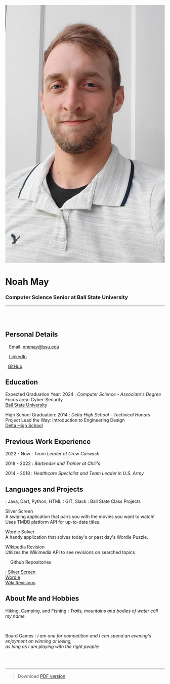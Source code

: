 <br /><br />


![](https://github.com/NMAY1234/NMAY1234.github.io/raw/master/src/portrait.jpg)

# Noah May

### Computer Science Senior at Ball State University

----

<br /><br />


Personal Details
---------
<span class="fas fa-envelope fa-lg"></span>&nbsp;&nbsp;&nbsp;Email: nmmay@bsu.edu

<span class="fab fa-linkedin fa-lg"></span>&nbsp;&nbsp;&nbsp;[LinkedIn](https://www.linkedin.com/in/noah-may-791380158/)

<span class="fab fa-github fa-lg"></span>&nbsp;&nbsp;[GitHub](https://github.com/NMAY1234)


Education
---------
Expected Graduation Year: 2024
: 	*Computer Science - Associate's Degree*  
Focus area: Cyber-Security  
[Ball State University](https://www.bsu.edu)

High School Graduation: 2014
:   *Delta High School - Technical Honors*  
Project Lead the Way: Introduction to Engineering Design  
[Delta High School](https://dhs.delcomschools.org)



Previous Work Experience
----------
2022 - Now
: 	*Team Leader at Crew Carwash*

2018 - 2022
: 	*Bartender and Trainer at Chili's*

2014 - 2018
:   *Healthcare Specialist and Team Leader in U.S. Army*

<div class="page-break"></div>

	
Languages and Projects
------------
<span class="fas fa-code fa-lg">
:	Java, Dart, Python, HTML

<span class="fas fa-globe-americas fa-lg">
:	GIT, Slack

<span class="fas fa-book fa-lg">
:	Ball State Class Projects
	<dl>
		<dt>Silver Screen</dt>
			A swiping application that pairs you with the movies you want to watch! Uses TMDB platform API for up-to-date titles.
	</dl>
 	<dl>
		<dt>Wordle Solver</dt>
			A handy application that solves today's or past day's Wordle Puzzle.
	</dl>
	<dl>
		<dt>Wikipedia Revision</dt>
			Utilizes the Wikimedia API to see revisions on searched topics
	</dl>

<div class="page-break"></div>

&nbsp;&nbsp;&nbsp; Github Repositories 

: 	[Silver Screen](https://github.com/NMAY1234)  
	[Wordle](https://github.com/NMAY1234)  
 	[Wiki Revisions](https://github.com/NMAY1234)


About Me and Hobbies
---------- 
Hiking, Camping, and Fishing
:  	*Trails, mountains and bodies of water call my name.*  

<br />

Board Games
:  	*I am one for competition and I can spend an evening's enjoyment on winning or losing,   
 as long as I am playing with the right people!*
	

<br /><br />

------
> Download [PDF version]()
